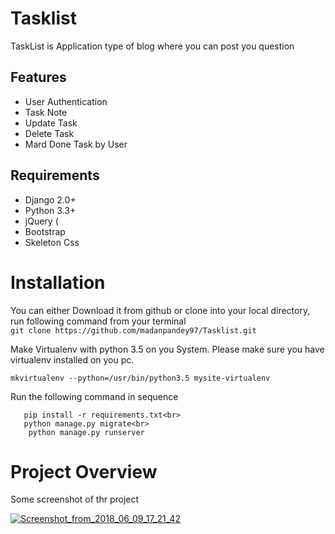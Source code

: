 # Tasklist
TaskList is  Application type of blog where you can post you question 



## Features

* User Authentication
* Task Note
* Update Task
* Delete Task
* Mard Done Task by User


## Requirements

* Django 2.0+
* Python 3.3+
* jQuery (
* Bootstrap 
* Skeleton Css

# Installation

You can either Download it from github or clone into your local directory, run following command from your terminal <br>
```git clone https://github.com/madanpandey97/Tasklist.git ```

Make Virtualenv with python 3.5 on you System. Please make sure you have virtualenv installed on you pc.<br>

```mkvirtualenv --python=/usr/bin/python3.5 mysite-virtualenv ```

Run the following command in sequence
```cd Tasklist <br>
   pip install -r requirements.txt<br>
   python manage.py migrate<br>
    python manage.py runserver 
  ```
# Project Overview
Some screenshot of thr project 


<p align="center">
  
<a href="https://ibb.co/enBeTT"><img src="https://preview.ibb.co/grd4v8/Screenshot_from_2018_06_09_17_21_42.png" alt="Screenshot_from_2018_06_09_17_21_42" border="0"></a>
</p>



